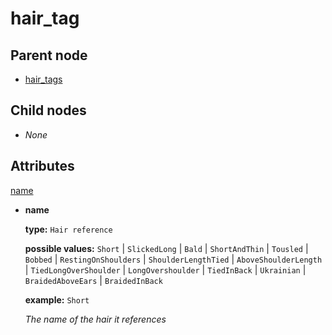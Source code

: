 # hair\_tag

## Parent node

* [hair\_tags](./)

## Child nodes

* _None_

## Attributes

[name](hair_tag.md#name)

* **name**

  **type:**  `Hair reference`  

  **possible values:**  `Short` \| `SlickedLong` \| `Bald` \| `ShortAndThin` \| `Tousled` \| `Bobbed` \| `RestingOnShoulders` \| `ShoulderLengthTied` \| `AboveShoulderLength` \| `TiedLongOverShoulder` \| `LongOvershoulder` \| `TiedInBack` \| `Ukrainian` \| `BraidedAboveEars` \| `BraidedInBack`  

  **example:**  `Short`    

  _The name of the hair it references_    

